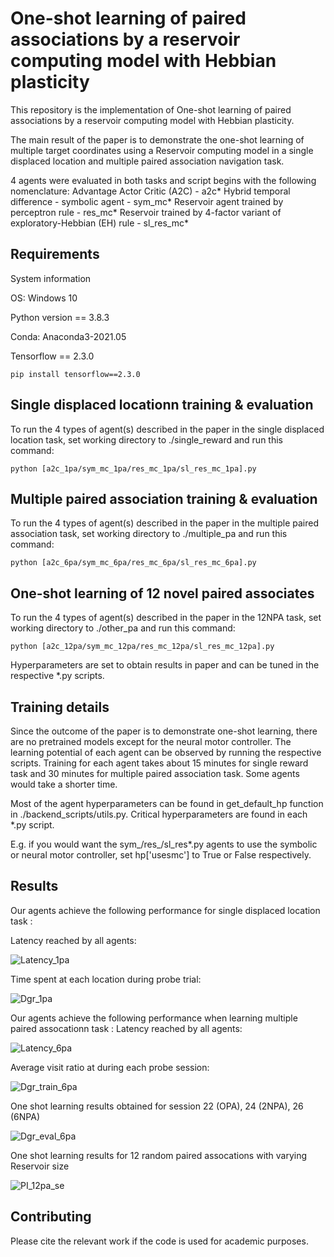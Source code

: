 # One-shot learning of paired associations by a reservoir computing model with Hebbian plasticity

This repository is the implementation of One-shot learning of paired associations by a reservoir computing model with Hebbian plasticity. 

The main result of the paper is to demonstrate the one-shot learning of multiple target coordinates using a Reservoir computing model in a single displaced location and multiple paired association navigation task.

4 agents were evaluated in both tasks and script begins with the following nomenclature:
Advantage Actor Critic (A2C)                                            - a2c*
Hybrid temporal difference - symbolic agent                             - sym_mc*
Reservoir agent trained by perceptron rule                              - res_mc*
Reservoir trained by 4-factor variant of exploratory-Hebbian (EH) rule  - sl_res_mc*


## Requirements

System information

OS: Windows 10

Python version == 3.8.3

Conda: Anaconda3-2021.05

Tensorflow == 2.3.0

```train
pip install tensorflow==2.3.0
```

## Single displaced locationn training & evaluation

To run the 4 types of agent(s) described in the paper in the single displaced location task, set working directory to ./single_reward and run this command:

```train
python [a2c_1pa/sym_mc_1pa/res_mc_1pa/sl_res_mc_1pa].py
```


## Multiple paired association training & evaluation

To run the 4 types of agent(s) described in the paper in the multiple paired association task, set working directory to ./multiple_pa and run this command:

```train
python [a2c_6pa/sym_mc_6pa/res_mc_6pa/sl_res_mc_6pa].py
```


## One-shot learning of 12 novel paired associates 
To run the 4 types of agent(s) described in the paper in the 12NPA task, set working directory to ./other_pa and run this command:

```train
python [a2c_12pa/sym_mc_12pa/res_mc_12pa/sl_res_mc_12pa].py
```

Hyperparameters are set to obtain results in paper and can be tuned in the respective *.py scripts.


## Training details

Since the outcome of the paper is to demonstrate one-shot learning, there are no pretrained models except for the neural motor controller. The learning potential of each agent can be observed by running the respective scripts.
Training for each agent takes about 15 minutes for single reward task and 30 minutes for multiple paired association task. Some agents would take a shorter time.

Most of the agent hyperparameters can be found in get_default_hp function in ./backend_scripts/utils.py. Critical hyperparameters are found in each *.py script.

E.g. if you would want the sym_/res_/sl_res*.py agents to use the symbolic or neural motor controller, set hp['usesmc'] to True or False respectively. 


## Results

Our agents achieve the following performance for single displaced location task :

Latency reached by all agents:

![Latency_1pa](https://user-images.githubusercontent.com/35286288/120445898-a76a6300-c3bb-11eb-8dd8-50068163b657.png)

Time spent at each location during probe trial:

![Dgr_1pa](https://user-images.githubusercontent.com/35286288/120445926-ad604400-c3bb-11eb-9add-251cd5e2fbdb.png)


Our agents achieve the following performance when learning multiple paired assocationn task :
Latency reached by all agents:

![Latency_6pa](https://user-images.githubusercontent.com/35286288/120445947-b224f800-c3bb-11eb-88a8-239e2e325099.png)

Average visit ratio at during each probe session:

![Dgr_train_6pa](https://user-images.githubusercontent.com/35286288/120445966-b94c0600-c3bb-11eb-9c6c-6a676cf70c4d.png)

One shot learning results obtained for session 22 (OPA), 24 (2NPA), 26 (6NPA)

![Dgr_eval_6pa](https://user-images.githubusercontent.com/35286288/120445974-bcdf8d00-c3bb-11eb-9159-abe9d18fc23d.png)

One shot learning results for 12 random paired assocations with varying Reservoir size

![PI_12pa_se](https://user-images.githubusercontent.com/35286288/120446029-c79a2200-c3bb-11eb-8f2d-b782f1a727ce.png)

## Contributing
Please cite the relevant work if the code is used for academic purposes.
